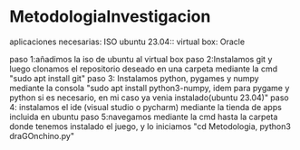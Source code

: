 # MetodologiaInvestigacion

aplicaciones necesarias:
ISO ubuntu 23.04::
virtual box: Oracle

paso 1:añadimos la iso de ubuntu al virtual box 
paso 2:Instalamos git y luego clonamos el repositorio deseado en una carpeta mediante la cmd "sudo apt install git"
paso 3: Instalamos python, pygames y numpy mediante la consola "sudo apt install python3-numpy, idem para pygame y python si es necesario, en mi caso ya venia instalado(ubuntu 23.04)"
paso 4: instalamos el ide (visual studio o pycharm) mediante la tienda de apps incluida en ubuntu
paso 5:navegamos mediante la cmd hasta la carpeta donde tenemos instalado el juego, y lo iniciamos "cd Metodologia, python3 draGOnchino.py"